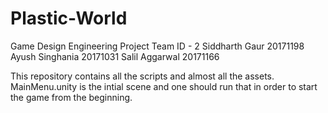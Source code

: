 # Plastic-World
Game Design Engineering Project
Team ID - 2
Siddharth Gaur 20171198
Ayush Singhania 20171031
Salil Aggarwal 20171166

This repository contains all the scripts and almost all the assets. 
MainMenu.unity is the intial scene and one should run that in order to start the game from the beginning.

